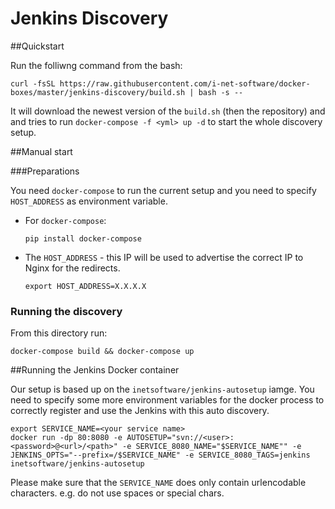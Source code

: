 # Jenkins Discovery

##Quickstart

Run the folliwng command from the bash:

    curl -fsSL https://raw.githubusercontent.com/i-net-software/docker-boxes/master/jenkins-discovery/build.sh | bash -s --

It will download the newest version of the ```build.sh``` (then the repository) and and tries to run ```docker-compose -f <yml> up -d``` to start the whole discovery setup.

##Manual start

###Preparations

You need ```docker-compose``` to run the current setup and you need to specify ```HOST_ADDRESS``` as environment variable.

  * For ```docker-compose```:

        pip install docker-compose

  * The ```HOST_ADDRESS``` - this IP will be used to advertise the correct IP to Nginx for the redirects.

        export HOST_ADDRESS=X.X.X.X

### Running the discovery

From this directory run:

    docker-compose build && docker-compose up

##Running the Jenkins Docker container

Our setup is based up on the ```inetsoftware/jenkins-autosetup``` iamge. You need to specify some more environment variables for the docker process to correctly register and use the Jenkins with this auto discovery.

	export SERVICE_NAME=<your service name>
	docker run -dp 80:8080 -e AUTOSETUP="svn://<user>:<password>@<url>/<path>" -e SERVICE_8080_NAME="$SERVICE_NAME"" -e JENKINS_OPTS="--prefix=/$SERVICE_NAME" -e SERVICE_8080_TAGS=jenkins inetsoftware/jenkins-autosetup

Please make sure that the ```SERVICE_NAME``` does only contain urlencodable characters. e.g. do not use spaces or special chars.